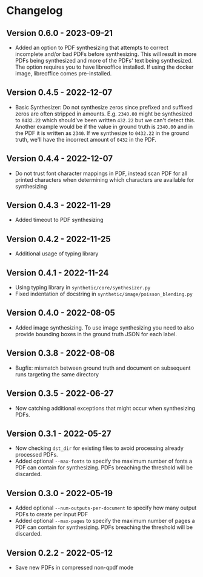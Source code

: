 # Changelog

## Version 0.6.0 - 2023-09-21

- Added an option to PDF synthesizing that attempts to correct incomplete and/or bad PDFs before synthesizing. This
will result in more PDFs being synthesized and more of the PDFs' text being synthesized. The option requires you to
have libreoffice installed. If using the docker image, libreoffice comes pre-installed.

## Version 0.4.5 - 2022-12-07

- Basic Synthesizer: Do not synthesize zeros since prefixed and suffixed zeros are often stripped in amounts. E.g. 
`2340.00` might be synthesized to `0432.22` which should've been written `432.22` but we can't detect this. Another 
example would be if the value in ground truth is `2340.00` and in the PDF it is written as `2340`. If we synthesize
to `0432.22` in the ground truth, we'll have the incorrect amount of `0432` in the PDF.

## Version 0.4.4 - 2022-12-07

- Do not trust font character mappings in PDF, instead scan PDF for all printed characters when determining which 
characters are available for synthesizing

## Version 0.4.3 - 2022-11-29

- Added timeout to PDF synthesizing

## Version 0.4.2 - 2022-11-25

- Additional usage of typing library

## Version 0.4.1 - 2022-11-24

- Using typing library in `synthetic/core/synthesizer.py`
- Fixed indentation of docstring in `synthetic/image/poisson_blending.py`

## Version 0.4.0 - 2022-08-05

- Added image synthesizing. To use image synthesizing you need to also provide bounding boxes in the ground truth JSON for each label.

## Version 0.3.8 - 2022-08-08

- Bugfix: mismatch between ground truth and document on subsequent runs targeting the same directory

## Version 0.3.5 - 2022-06-27

- Now catching additional exceptions that might occur when synthesizing PDFs.

## Version 0.3.1 - 2022-05-27

- Now checking `dst_dir` for existing files to avoid processing already processed PDFs.
- Added optional `--max-fonts` to specify the maximum number of fonts a PDF can contain for synthesizing. PDFs breaching the threshold will be discarded.

## Version 0.3.0 - 2022-05-19

- Added optional `--num-outputs-per-document` to specify how many output PDFs to create per input PDF
- Added optional `--max-pages` to specify the maximum number of pages a PDF can contain for synthesizing. PDFs breaching the threshold will be discarded.

## Version 0.2.2 - 2022-05-12

- Save new PDFs in compressed non-qpdf mode
